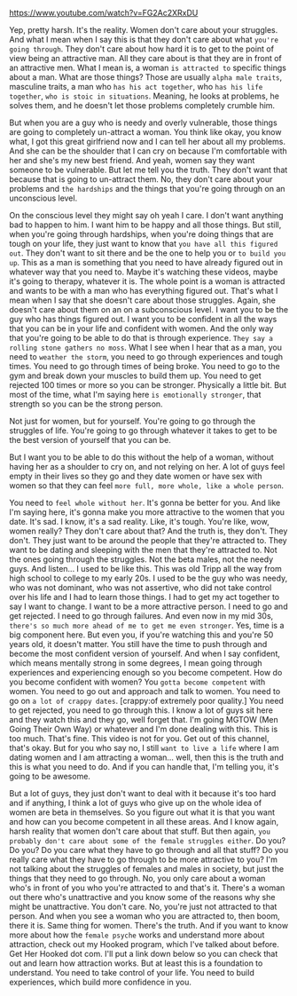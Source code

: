 https://www.youtube.com/watch?v=FG2Ac2XRxDU

Yep, pretty harsh.
It's the reality.
Women don't care about your struggles.
And what I mean when I say this is that they don't care about what `you're going through`.
They don't care about how hard it is to get to the point of view being an attractive man.
All they care about is that they are in front of an attractive men.
What I mean is, a woman `is attracted to` specific things about a man.
What are those things?
Those are usually `alpha male traits`, masculine traits, a man who `has his act together`, who
`has his life together`, `who is stoic in situations`.
Meaning, he looks at problems, he solves them, and he doesn't let those problems completely crumble him.

But when you are a guy who is needy and overly vulnerable, those things are going to completely
un-attract a woman.
You think like okay, you know what, I got this great girlfriend now and I can tell her
about all my problems.
And she can be the shoulder that I can cry on because I'm comfortable with her and she's
my new best friend.
And yeah, women say they want someone to be vulnerable.
But let me tell you the truth.
They don't want that because that is going to un-attract them.
No, they don't care about your problems and `the hardships` and the things that you're going
through on an unconscious level.

On the conscious level they might say oh yeah I care.
I don't want anything bad to happen to him.
I want him to be happy and all those things.
But still, when you're going through hardships, when you're doing things that are tough on
your life, they just want to know that `you have all this figured out`.
They don't want to sit there and be the one to help you or `to build you up`.
This as a man is something that you need to have already figured out in whatever way that
you need to.
Maybe it's watching these videos, maybe it's going to therapy, whatever it is.
The whole point is a woman is attracted and wants to be with a man who has everything
figured out.
That's what I mean when I say that she doesn't care about those struggles.
Again, she doesn't care about them on an on a subconscious level.
I want you to be the guy who has things figured out.
I want you to be confident in all the ways that you can be in your life and confident with women.
And the only way that you're going to be able to do that is through experience.
`They say a rolling stone gathers no moss`.
What I see when I hear that as a man, you need to `weather the storm`, you need to go
through experiences and tough times.
You need to go through times of being broke.
You need to go to the gym and break down your muscles to build them up.
You need to get rejected 100 times or more so you can be stronger.
Physically a little bit.
But most of the time, what I'm saying here `is emotionally stronger`, that strength so
you can be the strong person.

Not just for women, but for yourself.
You're going to go through the struggles of life.
You're going to go through whatever it takes to get to be the best version of yourself
that you can be.

But I want you to be able to do this without the help of a woman, without having her as
a shoulder to cry on, and not relying on her.
A lot of guys feel empty in their lives so they go and they date women or have sex with
women so that they can feel `more full, more whole, like a whole person`.

You need to `feel whole without her`.
It's gonna be better for you.
And like I'm saying here, it's gonna make you more attractive to the women that you date.
It's sad.
I know, it's a sad reality.
Like, it's tough.
You're like, wow, women really?
They don't care about that?
And the truth is, they don't.
They don't.
They just want to be around the people that they're attracted to.
They want to be dating and sleeping with the men that they're attracted to.
Not the ones going through the struggles.
Not the beta males, not the needy guys.
And listen...
I used to be like this.
This was old Tripp all the way from high school to college to my early 20s.
I used to be the guy who was needy, who was not dominant, who was not assertive, who did
not take control over his life and I had to learn those things.
I had to get my act together to say I want to change.
I want to be a more attractive person.
I need to go and get rejected.
I need to go through failures.
And even now in my mid 30s, `there's so much more ahead of me to get me even stronger`.
Yes, time is a big component here.
But even you, if you're watching this and you're 50 years old, it doesn't matter.
You still have the time to push through and become the most confident version of yourself.
And when I say confident, which means mentally strong in some degrees, I mean going through
experiences and experiencing enough so you become competent.
How do you become confident with women?
You `gotta become competent` with women.
You need to go out and approach and talk to women.
You need to go on `a lot of crappy dates`. [crappy:of extremely poor quality.]
You need to get rejected, you need to go through this.
I know a lot of guys sit here and they watch this and they go, well forget that.
I'm going MGTOW (Men Going Their Own Way) or whatever and I'm done dealing with this.
This is too much.
That's fine.
This video is not for you.
Get out of this channel, that's okay.
But for you who say no, I still `want to live a life` where I am dating women and I am attracting
a woman... well, then this is the truth and this is what you need to do.
And if you can handle that, I'm telling you, it's going to be awesome.

But a lot of guys, they just don't want to deal with it because it's too hard and if
anything, I think a lot of guys who give up on the whole idea of women are beta in themselves.
So you figure out what it is that you want and how can you become competent in all these areas.
And I know again, harsh reality that women don't care about that stuff.
But then again, `you probably don't care about some of the female struggles either`.
Do you?
Do you?
Do you care what they have to go through and all that stuff?
Do you really care what they have to go through to be more attractive to you?
I'm not talking about the struggles of females and males in society, but just the things
that they need to go through.
No, you only care about a woman who's in front of you who you're attracted to and that's it.
There's a woman out there who's unattractive and you know some of the reasons why she might
be unattractive.
You don't care.
No, you're just not attracted to that person.
And when you see a woman who you are attracted to, then boom, there it is.
Same thing for women.
There's the truth.
And if you want to know more about how the `female psyche` works and understand more about
attraction, check out my Hooked program, which I've talked about before.
Get Her Hooked dot com.
I'll put a link down below so you can check that out and learn how attraction works.
But at least this is a foundation to understand.
You need to take control of your life.
You need to build experiences, which build more confidence in you.